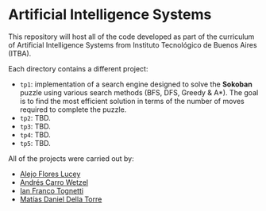 # Artificial Intelligence Systems

This repository will host all of the code developed as part of the curriculum of Artificial Intelligence Systems from Instituto Tecnológico de Buenos Aires (ITBA).

Each directory contains a different project:

* `tp1`: implementation of a search engine designed to solve the **Sokoban** puzzle using various search methods (BFS, DFS, Greedy & A*). The goal is to find the most efficient solution in terms of the number of moves required to complete the puzzle.
* `tp2`: TBD.
* `tp3`: TBD.
* `tp4`: TBD.
* `tp5`: TBD.

All of the projects were carried out by:

* [Alejo Flores Lucey](https://github.com/alejofl)
* [Andrés Carro Wetzel](https://github.com/AndresCarro)
* [Ian Franco Tognetti](https://github.com/itognetti)
* [Matías Daniel Della Torre](https://github.com/matidellatorre)
